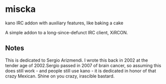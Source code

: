 # miscka
kano IRC addon with auxiliary features, like baking a cake

A simple addon to a long-since-defunct IRC client, XiRCON. 

## Notes
This is dedicated to Sergio Arizmendi. I wrote this back in 2002 at the tender age of 2002.Sergio passed in 2007 of brain cancer, so assuming this does still work - and people still use kano - it is dedicated in honor of that crazy Mexican. Shine on you crazy, irascible bastard.
